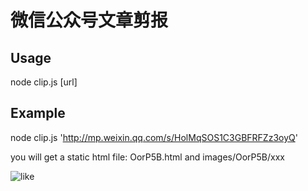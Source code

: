 # 微信公众号文章剪报

## Usage
node clip.js [url]

## Example

node clip.js 'http://mp.weixin.qq.com/s/HolMqSOS1C3GBFRFZz3oyQ'

you will get a static html file:
OorP5B.html and images/OorP5B/xxx

![like](https://v5ent.com/images/ec1057cc754a65ec0f5384182a945f08)
